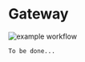# Gateway

![example workflow](https://github.com/radixhomework/gateway/actions/workflows/ci-maven-docker.yml/badge.svg)

`To be done...`
